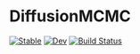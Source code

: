 # DiffusionMCMC

[![Stable](https://img.shields.io/badge/docs-stable-blue.svg)](https://JuliaDiffusionBayes.github.io/DiffusionMCMC.jl/stable)
[![Dev](https://img.shields.io/badge/docs-dev-blue.svg)](https://JuliaDiffusionBayes.github.io/DiffusionMCMC.jl/dev)
[![Build Status](https://travis-ci.com/JuliaDiffusionBayes/DiffusionMCMC.jl.svg?branch=master)](https://travis-ci.com/JuliaDiffusionBayes/DiffusionMCMC.jl)
